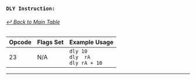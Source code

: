 ### `DLY Instruction:`
###### [↩ Back to Main Table](../README.md)

| Opcode | Flags Set    | Example Usage |
|--------|-------------|---------------|
| 23     | N/A | `dly 10` <br> `dly  rA` <br> `dly rA + 10` |
---